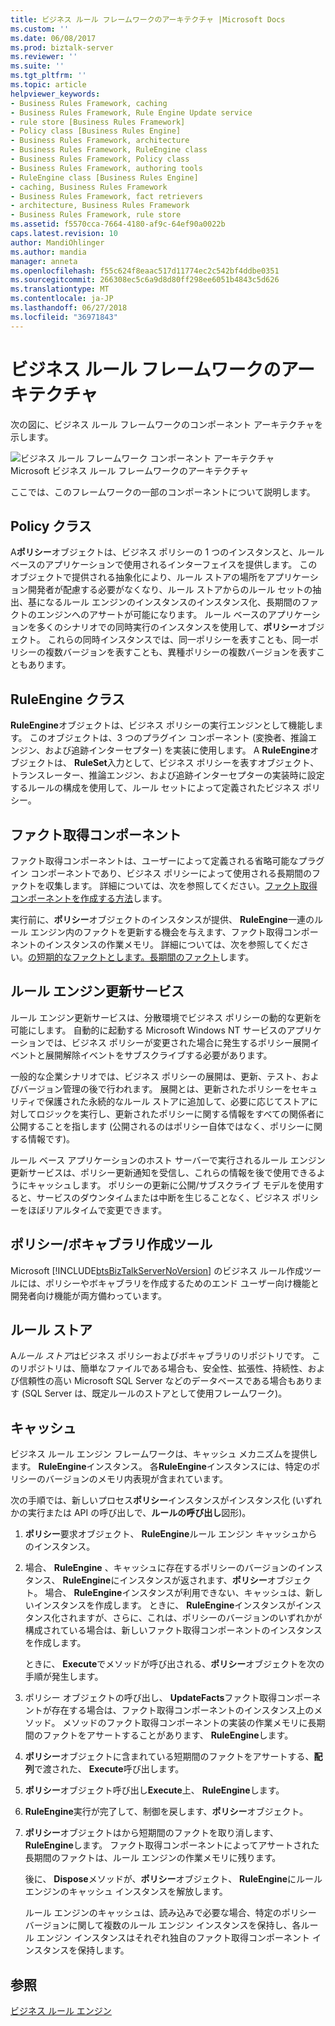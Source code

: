 ```yaml
---
title: ビジネス ルール フレームワークのアーキテクチャ |Microsoft Docs
ms.custom: ''
ms.date: 06/08/2017
ms.prod: biztalk-server
ms.reviewer: ''
ms.suite: ''
ms.tgt_pltfrm: ''
ms.topic: article
helpviewer_keywords:
- Business Rules Framework, caching
- Business Rules Framework, Rule Engine Update service
- rule store [Business Rules Framework]
- Policy class [Business Rules Engine]
- Business Rules Framework, architecture
- Business Rules Framework, RuleEngine class
- Business Rules Framework, Policy class
- Business Rules Framework, authoring tools
- RuleEngine class [Business Rules Engine]
- caching, Business Rules Framework
- Business Rules Framework, fact retrievers
- architecture, Business Rules Framework
- Business Rules Framework, rule store
ms.assetid: f5570cca-7664-4180-af9c-64ef90a0022b
caps.latest.revision: 10
author: MandiOhlinger
ms.author: mandia
manager: anneta
ms.openlocfilehash: f55c624f8eaac517d11774ec2c542bf4ddbe0351
ms.sourcegitcommit: 266308ec5c6a9d8d80ff298ee6051b4843c5d626
ms.translationtype: MT
ms.contentlocale: ja-JP
ms.lasthandoff: 06/27/2018
ms.locfileid: "36971843"
---
```

# <a name="business-rules-framework-architecture"></a>ビジネス ルール フレームワークのアーキテクチャ
次の図に、ビジネス ルール フレームワークのコンポーネント アーキテクチャを示します。  
  
 ![ビジネス ルール フレームワーク コンポーネント アーキテクチャ](../core/media/ebiz-rulesarch-new.gif "ebiz_rulesarch_new")  
Microsoft ビジネス ルール フレームワークのアーキテクチャ  
  
 ここでは、このフレームワークの一部のコンポーネントについて説明します。  
  
## <a name="policy-class"></a>Policy クラス  
 A**ポリシー**オブジェクトは、ビジネス ポリシーの 1 つのインスタンスと、ルール ベースのアプリケーションで使用されるインターフェイスを提供します。 このオブジェクトで提供される抽象化により、ルール ストアの場所をアプリケーション開発者が配慮する必要がなくなり、ルール ストアからのルール セットの抽出、基になるルール エンジンのインスタンスのインスタンス化、長期間のファクトのエンジンへのアサートが可能になります。 ルール ベースのアプリケーションを多くのシナリオでの同時実行のインスタンスを使用して、**ポリシー**オブジェクト。 これらの同時インスタンスでは、同一ポリシーを表すことも、同一ポリシーの複数バージョンを表すことも、異種ポリシーの複数バージョンを表すこともあります。  
  
## <a name="ruleengine-class"></a>RuleEngine クラス  
 **RuleEngine**オブジェクトは、ビジネス ポリシーの実行エンジンとして機能します。 このオブジェクトは、3 つのプラグイン コンポーネント (変換者、推論エンジン、および追跡インターセプター) を実装に使用します。 A **RuleEngine**オブジェクトは、 **RuleSet**入力として、ビジネス ポリシーを表すオブジェクト、トランスレーター、推論エンジン、および追跡インターセプターの実装時に設定するルールの構成を使用して、ルール セットによって定義されたビジネス ポリシー。  
  
## <a name="fact-retriever"></a>ファクト取得コンポーネント  
 ファクト取得コンポーネントは、ユーザーによって定義される省略可能なプラグイン コンポーネントであり、ビジネス ポリシーによって使用される長期間のファクトを収集します。 詳細については、次を参照してください。[ファクト取得コンポーネントを作成する方法](../core/how-to-create-a-fact-retriever.md)します。  
  
 実行前に、**ポリシー**オブジェクトのインスタンスが提供、 **RuleEngine**一連のルール エンジン内のファクトを更新する機会を与えます、ファクト取得コンポーネントのインスタンスの作業メモリ。 詳細については、次を参照してください。[の短期的なファクトとします。長期間のファクト](../core/short-term-facts-vs-long-term-facts.md)します。  
  
## <a name="rule-engine-update-service"></a>ルール エンジン更新サービス  
 ルール エンジン更新サービスは、分散環境でビジネス ポリシーの動的な更新を可能にします。 自動的に起動する Microsoft Windows NT サービスのアプリケーションでは、ビジネス ポリシーが変更された場合に発生するポリシー展開イベントと展開解除イベントをサブスクライブする必要があります。  
  
 一般的な企業シナリオでは、ビジネス ポリシーの展開は、更新、テスト、およびバージョン管理の後で行われます。 展開とは、更新されたポリシーをセキュリティで保護された永続的なルール ストアに追加して、必要に応じてストアに対してロジックを実行し、更新されたポリシーに関する情報をすべての関係者に公開することを指します (公開されるのはポリシー自体ではなく、ポリシーに関する情報です)。  
  
 ルール ベース アプリケーションのホスト サーバーで実行されるルール エンジン更新サービスは、ポリシー更新通知を受信し、これらの情報を後で使用できるようにキャッシュします。 ポリシーの更新に公開/サブスクライブ モデルを使用すると、サービスのダウンタイムまたは中断を生じることなく、ビジネス ポリシーをほぼリアルタイムで変更できます。  
  
## <a name="policyvocabulary-authoring-tools"></a>ポリシー/ボキャブラリ作成ツール  
 Microsoft [!INCLUDE[btsBizTalkServerNoVersion](../includes/btsbiztalkservernoversion-md.md)] のビジネス ルール作成ツールには、ポリシーやボキャブラリを作成するためのエンド ユーザー向け機能と開発者向け機能が両方備わっています。  
  
## <a name="rule-store"></a>ルール ストア  
 A*ルール ストア*はビジネス ポリシーおよびボキャブラリのリポジトリです。 このリポジトリは、簡単なファイルである場合も、安全性、拡張性、持続性、および信頼性の高い Microsoft SQL Server などのデータベースである場合もあります  (SQL Server は、既定ルールのストアとして使用フレームワーク)。  
  
## <a name="caching"></a>キャッシュ  
 ビジネス ルール エンジン フレームワークは、キャッシュ メカニズムを提供します。 **RuleEngine**インスタンス。 各**RuleEngine**インスタンスには、特定のポリシーのバージョンのメモリ内表現が含まれています。  
  
 次の手順では、新しいプロセス**ポリシー**インスタンスがインスタンス化 (いずれかの実行または API の呼び出しで、**ルールの呼び出し**図形)。  
  
1. **ポリシー**要求オブジェクト、 **RuleEngine**ルール エンジン キャッシュからのインスタンス。  
  
2. 場合、 **RuleEngine** 、キャッシュに存在するポリシーのバージョンのインスタンス、 **RuleEngine**にインスタンスが返されます、**ポリシー**オブジェクト。 場合、 **RuleEngine**インスタンスが利用できない、キャッシュは、新しいインスタンスを作成します。 ときに、 **RuleEngine**インスタンスがインスタンス化されますが、さらに、これは、ポリシーのバージョンのいずれかが構成されている場合は、新しいファクト取得コンポーネントのインスタンスを作成します。  
  
   ときに、 **Execute**でメソッドが呼び出される、**ポリシー**オブジェクトを次の手順が発生します。  
  
3. ポリシー オブジェクトの呼び出し、 **UpdateFacts**ファクト取得コンポーネントが存在する場合は、ファクト取得コンポーネントのインスタンス上のメソッド。 メソッドのファクト取得コンポーネントの実装の作業メモリに長期間のファクトをアサートすることがあります、 **RuleEngine**します。  
  
4. **ポリシー**オブジェクトに含まれている短期間のファクトをアサートする、**配列**で渡された、 **Execute**呼び出します。  
  
5. **ポリシー**オブジェクト呼び出し**Execute**上、 **RuleEngine**します。  
  
6. **RuleEngine**実行が完了して、制御を戻します、**ポリシー**オブジェクト。  
  
7. **ポリシー**オブジェクトはから短期間のファクトを取り消します、 **RuleEngine**します。 ファクト取得コンポーネントによってアサートされた長期間のファクトは、ルール エンジンの作業メモリに残ります。  
  
   後に、 **Dispose**メソッドが、**ポリシー**オブジェクト、 **RuleEngine**にルール エンジンのキャッシュ インスタンスを解放します。  
  
   ルール エンジンのキャッシュは、読み込みで必要な場合、特定のポリシー バージョンに関して複数のルール エンジン インスタンスを保持し、各ルール エンジン インスタンスはそれぞれ独自のファクト取得コンポーネント インスタンスを保持します。  
  
## <a name="see-also"></a>参照  
 [ビジネス ルール エンジン](../core/business-rules-engine.md)